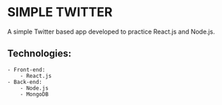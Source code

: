 # SIMPLE TWITTER

A simple Twitter based app developed to practice React.js and Node.js. 

## Technologies:
    - Front-end:
        - React.js
    - Back-end:
        - Node.js
        - MongoDB
    
